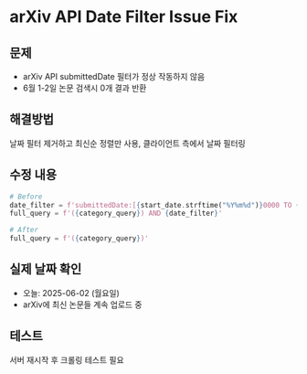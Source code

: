 # arXiv API Date Filter Issue Fix

## 문제
- arXiv API submittedDate 필터가 정상 작동하지 않음
- 6월 1-2일 논문 검색시 0개 결과 반환

## 해결방법
날짜 필터 제거하고 최신순 정렬만 사용, 클라이언트 측에서 날짜 필터링

## 수정 내용
```python
# Before
date_filter = f'submittedDate:[{start_date.strftime("%Y%m%d")}0000 TO {end_date.strftime("%Y%m%d")}2359]'
full_query = f'({category_query}) AND {date_filter}'

# After
full_query = f'({category_query})'
```

## 실제 날짜 확인
- 오늘: 2025-06-02 (월요일)
- arXiv에 최신 논문들 계속 업로드 중

## 테스트
서버 재시작 후 크롤링 테스트 필요
